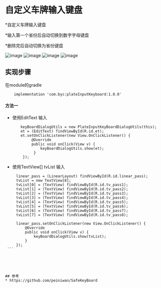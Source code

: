 # 自定义车牌输入键盘

*自定义车牌输入键盘

*输入第一个省份后自动切换到数字字母键盘

*删除完后自动切换为省份键盘

![image](https://github.com/byc4426/PlateInputKeyBoard/blob/master/image/111.png)
![image](https://github.com/byc4426/PlateInputKeyBoard/blob/master/image/222.png)
![image](https://github.com/byc4426/PlateInputKeyBoard/blob/master/image/333.png)
![image](https://github.com/byc4426/PlateInputKeyBoard/blob/master/image/444.png)



## 实现步骤

在module的gradle
```
    implementation 'com.byc:plateInputKeyboard:1.0.0'
```

#### 方法一
* 使用EditText 输入
 ```
        keyBoardDialogUtils = new PlateInputKeyBoardDialogUtils(this);
        et = (EditText) findViewById(R.id.et);
        et.setOnClickListener(new View.OnClickListener() {
             @Override
             public void onClick(View v) {
                 keyBoardDialogUtils.show(et);
              }
         });
  ```
  * 使用TextView[] tvList 输入
  
   ```
        linear_pass = (LinearLayout) findViewById(R.id.linear_pass);
        tvList = new TextView[8];
        tvList[0] = (TextView) findViewById(R.id.tv_pass1);
        tvList[1] = (TextView) findViewById(R.id.tv_pass2);
        tvList[2] = (TextView) findViewById(R.id.tv_pass3);
        tvList[3] = (TextView) findViewById(R.id.tv_pass4);
        tvList[4] = (TextView) findViewById(R.id.tv_pass5);
        tvList[5] = (TextView) findViewById(R.id.tv_pass6);
        tvList[6] = (TextView) findViewById(R.id.tv_pass7);
        tvList[7] = (TextView) findViewById(R.id.tv_pass8);
        
        linear_pass.setOnClickListener(new View.OnClickListener() {
            @Override
            public void onClick(View v) {
                keyBoardDialogUtils.show(tvList);
            }
        });
    ```





## 参考
* https://github.com/peiniwan/SafeKeyBoard
